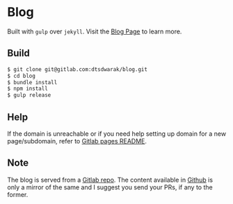 # Blog

Built with `gulp` over `jekyll`. Visit the [Blog Page](https://blog.dwarak.in) to learn more.

## Build

```bash
$ git clone git@gitlab.com:dtsdwarak/blog.git
$ cd blog
$ bundle install
$ npm install
$ gulp release
```

## Help

If the domain is unreachable or if you need help setting up domain for a new page/subdomain, refer to [Gitlab pages README](https://docs.gitlab.com/ee/user/project/pages/getting_started_part_three.html).

## Note

The blog is served from a [Gitlab repo](https://gitlab.com/dtsdwarak/blog). The content available in [Github](https://github.com/dtsdwarak/blog/) is only a mirror of the same and I suggest you send your PRs, if any to the former.
